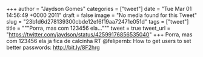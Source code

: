 
+++
author = "Jaydson Gomes"
categories = ["tweet"]
date = "Tue Mar 01 14:56:49 +0000 2011"
draft = false
image = "No media found for this Tweet"
slug = "23b1d6d278139300cbde12ef6f19aa72471e051d"
tags = ["tweet"]
title = """Porra, mas com 123456 ela..."""
tweet = true
tweet_url = "https://twitter.com/jaydson/status/42599176856535040"
+++
Porra, mas com 123456 ela ja fica de calcinha  RT @felipernb: How to get users to set better passwords: http://bit.ly/8F2hrg
